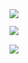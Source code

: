 <div align-conter>
  <img src="https://capsule-render.vercel.app/api?type=waving&color=auto&height=200&section=header&text=Seungju Github!&fontSize=90" />
</div>

<img src="https://github-readme-stats.vercel.app/api/top-langs/?username=jujuinnnng&layout=compact"><br><br>
<img src="https://github-readme-stats.vercel.app/api?username=jujuinnnng&show_icons=true">
